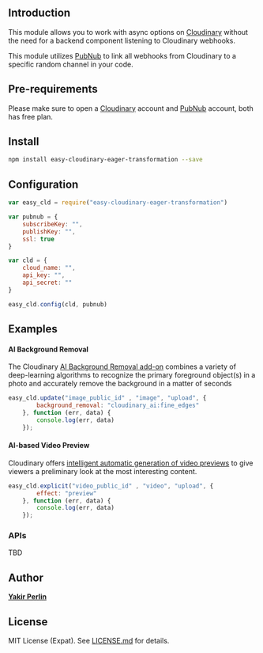 
## Introduction

This module allows you to work with async options on [Cloudinary](https://cloudinary.com/) without the need for a backend component listening to Cloudinary webhooks. 

This module utilizes [PubNub](https://www.pubnub.com/) to link all webhooks from Cloudinary to a specific random channel in your code.

## Pre-requirements

Please make sure to open a [Cloudinary](https://cloudinary.com/) account and [PubNub](https://www.pubnub.com/) account, both has free plan.
 
## Install

```sh
npm install easy-cloudinary-eager-transformation --save
```
## Configuration

```js
var easy_cld = require("easy-cloudinary-eager-transformation")

var pubnub = {
    subscribeKey: "",
    publishKey: "",
    ssl: true
}

var cld = {
    cloud_name: "",
    api_key: "",
    api_secret: ""
}

easy_cld.config(cld, pubnub)
```

## Examples

#### AI Background Removal
The Cloudinary [AI Background Removal add-on](https://cloudinary.com/documentation/cloudinary_ai_background_removal_addon#:~:text=The%20Cloudinary%20AI%20Background%20Removal,in%20a%20matter%20of%20seconds.) combines a variety of deep-learning algorithms to recognize the primary foreground object(s) in a photo and accurately remove the background in a matter of seconds

```js
easy_cld.update("image_public_id" , "image", "upload", {
        background_removal: "cloudinary_ai:fine_edges"
    }, function (err, data) {
        console.log(err, data)
    });
```

#### AI-based Video Preview
Cloudinary offers [intelligent automatic generation of video previews](https://cloudinary.com/blog/auto_generate_video_previews_with_great_results_every_time) to give viewers a preliminary look at the most interesting content. 

```js
easy_cld.explicit("video_public_id" , "video", "upload", {
        effect: "preview"
    }, function (err, data) {
        console.log(err, data)
    });
```

### APIs

TBD

Author
------
[**Yakir Perlin**](https://www.linkedin.com/in/yakirperlin/)

License
-------
MIT License (Expat). See [LICENSE.md](https://github.com/yakirp/easy-cloudinary-eager-transformation/blob/main/LICENSE) for details.

